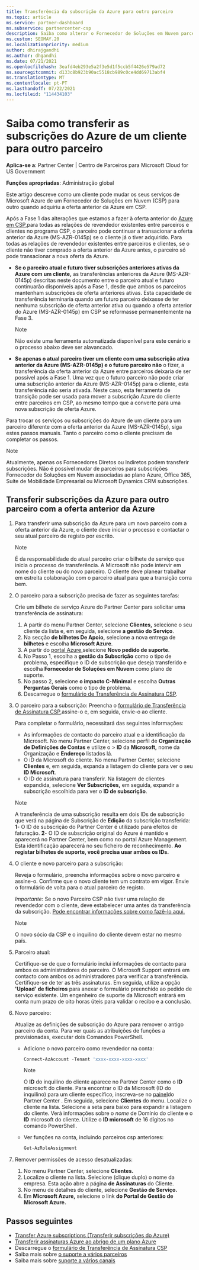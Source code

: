 ```yaml
---
title: Transferência da subscrição da Azure para outro parceiro
ms.topic: article
ms.service: partner-dashboard
ms.subservice: partnercenter-csp
description: Saiba como alterar o Fornecedor de Soluções em Nuvem parceiro de programa associado às subscrições Azure de um cliente.
ms.custom: SEOMAY.20
ms.localizationpriority: medium
author: dhirajgandhi
ms.author: dhgandhi
ms.date: 07/21/2021
ms.openlocfilehash: 3eafd4eb293e5a2f3e5d1f5ccb5f4426e579ad72
ms.sourcegitcommit: d133c8b923b90ac5518cb989c0ce4dd69713abf4
ms.translationtype: MT
ms.contentlocale: pt-PT
ms.lasthandoff: 07/22/2021
ms.locfileid: "114434103"
---
```

# <a name="learn-how-to-transfer-a-customers-azure-subscriptions-to-another-partner"></a>Saiba como transferir as subscrições do Azure de um cliente para outro parceiro

**Aplica-se a**: Partner Center | Centro de Parceiros para Microsoft Cloud for US Government

**Funções apropriadas**: Administração global

Este artigo descreve como um cliente pode mudar os seus serviços de Microsoft Azure de um Fornecedor de Soluções em Nuvem (CSP) para outro quando adquiriu a oferta anterior da Azure em CSP.

Após a Fase 1 das alterações que estamos a fazer à oferta anterior do [Azure em CSP,](https://go.microsoft.com/fwlink/p/?linkid=2164140)para todas as relações de revendedor existentes entre parceiros e clientes no programa CSP, o parceiro pode continuar a transacionar a oferta anterior da Azure (MS-AZR-0145p) se o cliente já o tiver adquirido. Para todas as relações de revendedor existentes entre parceiros e clientes, se o cliente não tiver comprado a oferta anterior da Azure antes, o parceiro só pode transacionar a nova oferta da Azure.

- **Se o parceiro atual e futuro tiver subscrições anteriores ativas da Azure com um cliente,** as transferências anteriores da Azure (MS-AZR-0145p) descritas neste documento entre o parceiro atual e futuro continuarão disponíveis após a Fase 1, desde que ambos os parceiros mantenham subscrições de oferta anteriores ativas. Esta capacidade de transferência terminaria quando um futuro parceiro deixasse de ter nenhuma subscrição de oferta anterior ativa ou quando a oferta anterior do Azure (MS-AZR-0145p) em CSP se reformasse permanentemente na Fase 3.

   > [!NOTE]
   > Não existe uma ferramenta automatizada disponível para este cenário e o processo abaixo deve ser alavancado.

- **Se apenas o atual parceiro tiver um cliente com uma subscrição ativa anterior da Azure (MS-AZR-0145p) e o futuro parceiro não** o fizer, a transferência da oferta anterior da Azure entre parceiros deixaria de ser possível após a Fase 1. Uma vez que o futuro parceiro não pode criar uma subscrição anterior da Azure (MS-AZR-0145p) para o cliente, esta transferência não seria ativada. Neste caso, esta ferramenta de transição pode ser usada para mover a subscrição Azure do cliente entre parceiros em CSP, ao mesmo tempo que a converte para uma nova subscrição de oferta Azure.

Para trocar os serviços ou subscrições do Azure de um cliente para um parceiro diferente com a oferta anterior da Azure (MS-AZR-0145p), siga estes passos manuais. Tanto o parceiro como o cliente precisam de completar os passos.

> [!NOTE]  
> Atualmente, apenas os Fornecedores Diretos ou Indiretos podem transferir subscrições.
> Não é possível mudar de parceiros para subscrições Fornecedor de Soluções em Nuvem associadas ao plano Azure, Office 365, Suíte de Mobilidade Empresarial ou Microsoft Dynamics CRM subscrições.

## <a name="transfer-azure-subscriptions-to-another-partner-with-the-previous-azure-offer"></a>Transferir subscrições da Azure para outro parceiro com a oferta anterior da Azure

1. Para transferir uma subscrição da Azure para um novo parceiro com a oferta anterior da Azure, o cliente deve iniciar o processo e contactar o seu atual parceiro de registo por escrito.

   > [!NOTE]
   > É da responsabilidade do atual parceiro criar o bilhete de serviço que inicia o processo de transferência. A Microsoft não pode intervir em nome do cliente ou do novo parceiro. O cliente deve planear trabalhar em estreita colaboração com o parceiro atual para que a transição corra bem.

2. O parceiro para a subscrição precisa de fazer as seguintes tarefas:

   Crie um bilhete de serviço Azure do Partner Center para solicitar uma transferência de assinatura:

   1. A partir do menu Partner Center, selecione **Clientes,** selecione o seu cliente da lista e, em seguida, selecione **a gestão do Serviço**.
   2. Na secção **de bilhetes De Apoio,** selecione a nova entrega de **bilhetes** e escolha **Microsoft Azure**.
   3. A partir do [portal Azure,](https://portal.azure.com)selecione **Novo pedido de suporte**.
   4. No Passo 1, escolha a **gestão da Subscrição** como o tipo de problema, especifique o ID de subscrição que deseja transferido e escolha **Fornecedor de Soluções em Nuvem** como plano de suporte.
   5. No passo 2, selecione **o impacto C-Minimal** e escolha **Outras Perguntas Gerais** como o tipo de problema.
   6. Descarregue o [formulário de Transferência de Assinatura CSP](https://query.prod.cms.rt.microsoft.com/cms/api/am/binary/RWwTWC).

3. O parceiro para a subscrição: Preencha o [formulário de Transferência de Assinatura CSP,](https://query.prod.cms.rt.microsoft.com/cms/api/am/binary/RWwTWC)assine-o e, em seguida, envie-o ao cliente. 

   Para completar o formulário, necessitará das seguintes informações:

   - As informações de contacto do parceiro atual e a identificação da Microsoft. No menu Partner Center, selecione perfil de **Organização de Definições de Contas** e utilize o &gt;  **ID** da **Microsoft,** nome da Organização e **Endereço** listados lá.
   - O iD da Microsoft do cliente. No menu Partner Center, selecione **Clientes** e, em seguida, expanda a listagem do cliente para ver o seu **ID Microsoft**.
   - O ID de assinatura para transferir. Na listagem de clientes expandida, selecione **Ver Subscrições,** em seguida, expandir a subscrição escolhida para ver o **ID de subscrição**.

   > [!NOTE]
   > A transferência de uma subscrição resulta em dois IDs de subscrição que verá na página de Subscrição de **Edição** da subscrição transferida: **1**- O ID de subscrição do Partner Center é utilizado para efeitos de faturação. **2**- O ID de subscrição original do Azure é mantido e aparecerá no Partner Center, bem como no portal Azure Management. Esta identificação aparecerá no seu ficheiro de reconhecimento.  **Ao registar bilhetes de suporte, você precisa usar ambos os IDs.**

4. O cliente e novo parceiro para a subscrição:

   Reveja o formulário, preencha informações sobre o novo parceiro e assine-o. Confirme que o novo cliente tem um contrato em vigor. Envie o formulário de volta para o atual parceiro de registo.

   *Importante*: Se o novo Parceiro CSP não tiver uma relação de revendedor com o cliente, deve estabelecer uma antes da transferência da subscrição. [Pode encontrar informações sobre como fazê-lo aqui.](request-a-relationship-with-a-customer.md)

   > [!NOTE]
   > O novo sócio da CSP e o inquilino do cliente devem estar no mesmo país. 

5. Parceiro atual:

   Certifique-se de que o formulário inclui informações de contacto para ambos os administradores do parceiro. O Microsoft Support entrará em contacto com ambos os administradores para verificar a transferência. Certifique-se de ter as três assinaturas. Em seguida, utilize a opção **'Upload' de ficheiros** para anexar o formulário preenchido ao pedido de serviço existente. Um engenheiro de suporte da Microsoft entrará em conta num prazo de oito horas úteis para validar o recibo e a conclusão.

6. Novo parceiro:

   Atualize as definições de subscrição do Azure para remover o antigo parceiro da conta. Para ver quais as atribuições de funções a provisionadas, executar dois Comandos PowerShell.

   - Adicione o novo parceiro como revendedor na conta:

     ```powershell
     Connect-AzAccount -Tenant 'xxxx-xxxx-xxxx-xxxx'
     ```

     > [!NOTE]
     > O **ID** do inquilino do cliente aparece no Partner Center como o **ID** microsoft do cliente. Para encontrar o ID da Microsoft (ID do inquilino) para um cliente específico, inscreva-se no [painel](https://partner.microsoft.com/dashboard)do Partner Center . Em seguida, selecione **Clientes** do menu. Localize o cliente na lista. Selecione a seta para baixo para expandir a listagem do cliente. Verá informações sobre o *nome* de Domínio do cliente e o **ID** microsoft do cliente. Utilize o **ID microsoft** de 16 dígitos no comando PowerShell.

   - Ver funções na conta, incluindo parceiros csp anteriores:

     ```powershell
     Get-AzRoleAssignment
     ```

7. Remover permissões de acesso desatualizadas:

   1. No menu Partner Center, selecione **Clientes.**
   1. Localize o cliente na lista. Selecione (clique duplo) o nome da empresa. Esta ação abre a página **de Assinaturas** do Cliente.
   1. No menu de detalhes do cliente, selecione **Gestão de Serviço.**
   1. Em **Microsoft Azure,** selecione o link **do Portal de Gestão de Microsoft Azure.**

## <a name="next-steps"></a>Passos seguintes

- [Transfer Azure subscriptions (Transferir subscrições do Azure)](/azure/cost-management-billing/manage/transfer-subscriptions-subscribers-csp)
- [Transferir assinaturas Azure ao abrigo de um plano Azure](transfer-azure-subscriptions-under-azure-plan.md)
- Descarregue o [formulário de Transferência de Assinatura CSP](https://query.prod.cms.rt.microsoft.com/cms/api/am/binary/RWwTWC)
- Saiba mais sobre [o suporte a vários parceiros](multipartner.md)
- Saiba mais sobre [suporte a vários canais](multichannel.md)
